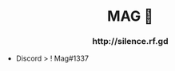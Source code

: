 <h1 align="center">MAG 🍯</h1>
<h3 align="center">http://silence.rf.gd </h3>

- Discord  > ! Mag#1337
